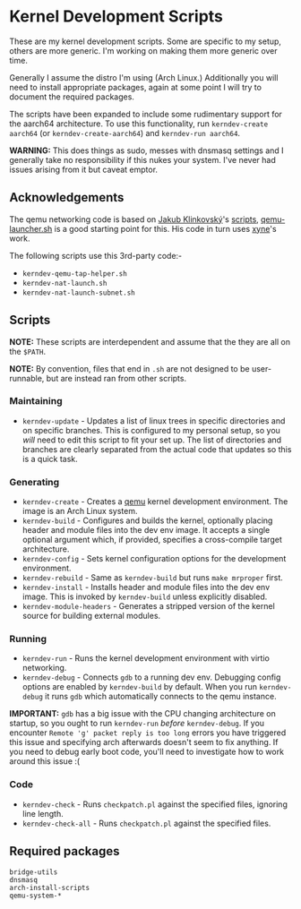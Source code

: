 # Kernel Development Scripts

These are my kernel development scripts. Some are specific to my setup, others
are more generic. I'm working on making them more generic over time.

Generally I assume the distro I'm using (Arch Linux.) Additionally you will need
to install appropriate packages, again at some point I will try to document the
required packages.

The scripts have been expanded to include some rudimentary support for the
aarch64 architecture. To use this functionality, run `kerndev-create aarch64`
(or `kerndev-create-aarch64`) and `kerndev-run aarch64`.

**WARNING:** This does things as sudo, messes with dnsmasq settings and I
generally take no responsibility if this nukes your system. I've never had
issues arising from it but caveat emptor.

## Acknowledgements

The qemu networking code is based on [Jakub Klinkovský][lahwaacz]'s
[scripts][lahwaacz-scripts], [qemu-launcher.sh][qemu-launcher.sh] is a good
starting point for this. His code in turn uses [xyne][xyne]'s work.

The following scripts use this 3rd-party code:-

* `kerndev-qemu-tap-helper.sh`
* `kerndev-nat-launch.sh`
* `kerndev-nat-launch-subnet.sh`

## Scripts

__NOTE:__ These scripts are interdependent and assume that the they are all on
the `$PATH`.

__NOTE:__ By convention, files that end in `.sh` are not designed to be
user-runnable, but are instead ran from other scripts.

### Maintaining

* `kerndev-update` - Updates a list of linux trees in specific directories and
  on specific branches. This is configured to my personal setup, so you _will_
  need to edit this script to fit your set up. The list of directories and
  branches are clearly separated from the actual code that updates so this is a
  quick task.

### Generating

* `kerndev-create` - Creates a [qemu][qemu] kernel development environment. The
  image is an Arch Linux system.
* `kerndev-build` - Configures and builds the kernel, optionally placing header
  and module files into the dev env image. It accepts a single optional argument
  which, if provided, specifies a cross-compile target architecture.
* `kerndev-config` - Sets kernel configuration options for the development
  environment.
* `kerndev-rebuild` - Same as `kerndev-build` but runs `make mrproper` first.
* `kerndev-install` - Installs header and module files into the dev env
  image. This is invoked by `kerndev-build` unless explicitly disabled.
* `kerndev-module-headers` - Generates a stripped version of the kernel source
  for building external modules.

### Running

* `kerndev-run` - Runs the kernel development environment with virtio
  networking.
* `kerndev-debug` - Connects `gdb` to a running dev env. Debugging config
  options are enabled by `kerndev-build` by default. When you run
  `kerndev-debug` it runs `gdb` which automatically connects to the qemu
  instance.

__IMPORTANT:__ `gdb` has a big issue with the CPU changing architecture on
  startup, so you ought to run `kerndev-run` _before_ `kerndev-debug`. If you
  encounter `Remote 'g' packet reply is too long` errors you have triggered this
  issue and specifying arch afterwards doesn't seem to fix anything. If you need
  to debug early boot code, you'll need to investigate how to work around this
  issue :(

### Code

* `kerndev-check` - Runs `checkpatch.pl` against the specified files, ignoring
  line length.
* `kerndev-check-all` - Runs `checkpatch.pl` against the specified files.

[qemu]:http://wiki.qemu.org/Main_Page

[lahwaacz]:https://github.com/lahwaacz
[lahwaacz-scripts]:https://github.com/lahwaacz/archlinux-dotfiles
[qemu-launcher.sh]:https://github.com/lahwaacz/archlinux-dotfiles/blob/master/Scripts/qemu-launcher.sh
[xyne]:http://xyne.archlinux.ca/notes/network/dhcp_with_dns.html

## Required packages

```
bridge-utils
dnsmasq
arch-install-scripts
qemu-system-*
```
